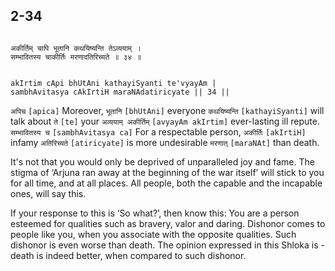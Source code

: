 ## 2-34


```shloka-sa

अकीर्तिम् चापि भूतानि कथयिष्यन्ति तेऽव्ययाम् ।
सम्भावितस्य चाकीर्तिः मरणादतिरिच्यते ॥ ३४ ॥

```
```shloka-sa-hk

akIrtim cApi bhUtAni kathayiSyanti te'vyayAm |
sambhAvitasya cAkIrtiH maraNAdatiricyate || 34 ||

```
`अपिच` `[apica]` Moreover, `भूतानि` `[bhUtAni]` everyone `कथयिष्यन्ति` `[kathayiSyanti]` will talk about `ते` `[te]` your `अव्ययाम् अकीर्तिम्` `[avyayAm akIrtim]` ever-lasting ill repute. `सम्भावितस्य च` `[sambhAvitasya ca]` For a respectable person, `अकीर्तिः` `[akIrtiH]` infamy `अतिरिच्यते` `[atiricyate]` is more undesirable `मरणात्` `[maraNAt]` than death.

It's not that you would only be deprived of unparalleled joy and fame. The stigma of ‘Arjuna ran away at the beginning of the war itself’ will stick to you for all time, and at all places. All people, both the capable and the incapable ones, will say this. 

If your response to this is ‘So what?’, then know this: You are a person esteemed for qualities such as bravery, valor and daring. Dishonor comes to people like you, when you associate with the opposite qualities. Such dishonor is even worse than death. The opinion expressed in this Shloka is - death is indeed better, when compared to such dishonor.


